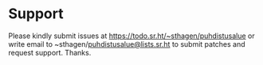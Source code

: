 # Support

Please kindly submit issues at https://todo.sr.ht/~sthagen/puhdistusalue or write email to ~sthagen/puhdistusalue@lists.sr.ht to submit patches and request support. Thanks.
